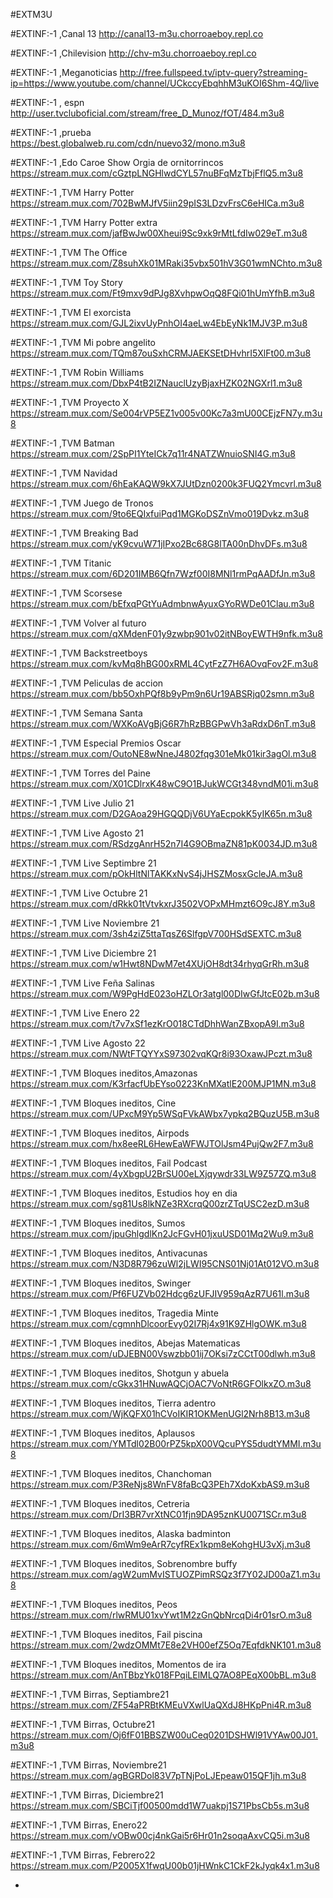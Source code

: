 #EXTM3U

#EXTINF:-1 ,Canal 13
http://canal13-m3u.chorroaeboy.repl.co

#EXTINF:-1 ,Chilevision 
http://chv-m3u.chorroaeboy.repl.co

#EXTINF:-1 ,Meganoticias
http://free.fullspeed.tv/iptv-query?streaming-ip=https://www.youtube.com/channel/UCkccyEbqhhM3uKOI6Shm-4Q/live

#EXTINF:-1 , espn
http://user.tvcluboficial.com/stream/free_D_Munoz/fOT/484.m3u8

#EXTINF:-1 ,prueba
https://best.globalweb.ru.com/cdn/nuevo32/mono.m3u8

#EXTINF:-1 ,Edo Caroe Show Orgia de ornitorrincos
https://stream.mux.com/cGztpLNGHlwdCYL57nuBFqMzTbjFflQ5.m3u8

#EXTINF:-1 ,TVM Harry Potter
https://stream.mux.com/702BwMJfV5iin29pIS3LDzvFrsC6eHICa.m3u8

#EXTINF:-1 ,TVM  Harry Potter extra
https://stream.mux.com/jafBwJw00Xheui9Sc9xk9rMtLfdIw029eT.m3u8

#EXTINF:-1 ,TVM The Office
https://stream.mux.com/Z8suhXk01MRaki35vbx501hV3G01wmNChto.m3u8

#EXTINF:-1 ,TVM Toy Story
https://stream.mux.com/Ft9mxv9dPJg8XvhpwOqQ8FQi01hUmYfhB.m3u8

#EXTINF:-1 ,TVM El exorcista
https://stream.mux.com/GJL2ixvUyPnhOI4aeLw4EbEyNk1MJV3P.m3u8

#EXTINF:-1 ,TVM Mi pobre angelito
https://stream.mux.com/TQm87ouSxhCRMJAEKSEtDHvhrI5XlFt00.m3u8

#EXTINF:-1 ,TVM Robin Williams
https://stream.mux.com/DbxP4tB2IZNauclUzyBjaxHZK02NGXrl1.m3u8

#EXTINF:-1 ,TVM Proyecto X
https://stream.mux.com/Se004rVP5EZ1v005v00Kc7a3mU00CEjzFN7y.m3u8

#EXTINF:-1 ,TVM Batman
https://stream.mux.com/2SpPI1YteICk7q11r4NATZWnuioSNI4G.m3u8

#EXTINF:-1 ,TVM Navidad
https://stream.mux.com/6hEaKAQW9kX7JUtDzn0200k3FUQ2Ymcvrl.m3u8

#EXTINF:-1 ,TVM Juego de Tronos
https://stream.mux.com/9to6EQIxfuiPqd1MGKoDSZnVmo019Dvkz.m3u8

#EXTINF:-1 ,TVM Breaking Bad
https://stream.mux.com/yK9cvuW71jIPxo2Bc68G8lTA00nDhvDFs.m3u8

#EXTINF:-1 ,TVM Titanic
https://stream.mux.com/6D201IMB6Qfn7Wzf00I8MNl1rmPqAADfJn.m3u8

#EXTINF:-1 ,TVM Scorsese
https://stream.mux.com/bEfxqPGtYuAdmbnwAyuxGYoRWDe01Clau.m3u8

#EXTINF:-1 ,TVM Volver al futuro
https://stream.mux.com/qXMdenF01y9zwbp901v02itNBoyEWTH9nfk.m3u8

#EXTINF:-1 ,TVM Backstreetboys
https://stream.mux.com/kvMq8hBG00xRML4CytFzZ7H6AOvqFov2F.m3u8

#EXTINF:-1 ,TVM Peliculas de accion
https://stream.mux.com/bb5OxhPQf8b9yPm9n6Ur19ABSRjq02smn.m3u8

#EXTINF:-1 ,TVM Semana Santa
https://stream.mux.com/WXKoAVgBjG6R7hRzBBGPwVh3aRdxD6nT.m3u8

#EXTINF:-1 ,TVM Especial Premios Oscar
https://stream.mux.com/OutoNE8wNneJ4802fqg301eMk01kir3agOl.m3u8

#EXTINF:-1 ,TVM Torres del Paine
https://stream.mux.com/X01CDlrxK48wC9O1BJukWCGt348vndM01i.m3u8

#EXTINF:-1 ,TVM Live Julio 21
https://stream.mux.com/D2GAoa29HGQQDjV6UYaEcpokK5yIK65n.m3u8

#EXTINF:-1 ,TVM Live Agosto 21
https://stream.mux.com/RSdzgAnrH52n7I4G9OBmaZN81pK0034JD.m3u8

#EXTINF:-1 ,TVM Live Septimbre 21
https://stream.mux.com/pOkHltNlTAKKxNvS4jJHSZMosxGcleJA.m3u8

#EXTINF:-1 ,TVM Live Octubre 21
https://stream.mux.com/dRkk01tVtvkxrJ3502VOPxMHmzt6O9cJ8Y.m3u8

#EXTINF:-1 ,TVM Live Noviembre 21
https://stream.mux.com/3sh4ziZ5ttaTqsZ6SlfgpV700HSdSEXTC.m3u8

#EXTINF:-1 ,TVM Live Diciembre 21
https://stream.mux.com/w1Hwt8NDwM7et4XUjOH8dt34rhyqGrRh.m3u8

#EXTINF:-1 ,TVM Live Feña Salinas
https://stream.mux.com/W9PgHdE023oHZLOr3atgl00DIwGfJtcE02b.m3u8

#EXTINF:-1 ,TVM Live Enero 22
https://stream.mux.com/t7v7xSf1ezKrO018CTdDhhWanZBxopA9I.m3u8

#EXTINF:-1 ,TVM Live Agosto 22
https://stream.mux.com/NWtFTQYYxS97302vqKQr8i93OxawJPczt.m3u8

#EXTINF:-1 ,TVM Bloques ineditos,Amazonas
https://stream.mux.com/K3rfacfUbEYso0223KnMXatlE200MJP1MN.m3u8

#EXTINF:-1 ,TVM Bloques ineditos,  Cine
https://stream.mux.com/UPxcM9Yp5WSqFVkAWbx7ypkq2BQuzU5B.m3u8

#EXTINF:-1 ,TVM Bloques ineditos, Airpods
https://stream.mux.com/hx8eeRL6HewEaWFWJTOlJsm4PujQw2F7.m3u8

#EXTINF:-1 ,TVM Bloques ineditos, Fail Podcast
https://stream.mux.com/4yXbgpU2BrSU00eLXjqywdr33LW9Z57ZQ.m3u8

#EXTINF:-1 ,TVM Bloques ineditos, Estudios hoy en dia
https://stream.mux.com/sg81Us8lkNZe3RXcrqQ00zrZTqUSC2ezD.m3u8

#EXTINF:-1 ,TVM Bloques ineditos, Sumos
https://stream.mux.com/jpuGhlgdlKn2JcFGvH01jxuUSD01Mq2Wu9.m3u8

#EXTINF:-1 ,TVM Bloques ineditos, Antivacunas
https://stream.mux.com/N3D8R796zuWl2jLWI95CNS01Nj01At012VO.m3u8

#EXTINF:-1 ,TVM Bloques ineditos, Swinger
https://stream.mux.com/Pf6FUZVb02Hdcg6zUFJIV959qAzR7U61l.m3u8

#EXTINF:-1 ,TVM Bloques ineditos, Tragedia Minte
https://stream.mux.com/cgmnhDlcoorEvy02I7Rj4x91K9ZHlgOWK.m3u8

#EXTINF:-1 ,TVM Bloques ineditos, Abejas Matematicas
https://stream.mux.com/uDJEBN00Vswzbb01ij7OKsi7zCCtT00dlwh.m3u8

#EXTINF:-1 ,TVM Bloques ineditos, Shotgun y abuela
https://stream.mux.com/cGkx31HNuwAQCjOAC7VoNtR6GFOlkxZO.m3u8

#EXTINF:-1 ,TVM Bloques ineditos, Tierra adentro
https://stream.mux.com/WjKQFX01hCVoIKIR1OKMenUGl2Nrh8B13.m3u8

#EXTINF:-1 ,TVM Bloques ineditos, Aplausos
https://stream.mux.com/YMTdl02B00rPZ5kpX00VQcuPYS5dudtYMMI.m3u8

#EXTINF:-1 ,TVM Bloques ineditos, Chanchoman
https://stream.mux.com/P3ReNjs8WnFV8faBcQ3PEh7XdoKxbAS9.m3u8

#EXTINF:-1 ,TVM Bloques ineditos, Cetreria
https://stream.mux.com/DrI3BR7vrXtNC01fjn9DA95znKU0071SCr.m3u8

#EXTINF:-1 ,TVM Bloques ineditos, Alaska badminton
https://stream.mux.com/6mWm9eArR7cyfREx1kpm8eKohgHU3vXj.m3u8

#EXTINF:-1 ,TVM Bloques ineditos, Sobrenombre buffy
https://stream.mux.com/agW2umMvISTUOZPimRSQz3f7Y02JD00aZ1.m3u8

#EXTINF:-1 ,TVM Bloques ineditos, Peos
https://stream.mux.com/rlwRMU01xvYwt1M2zGnQbNrcqDi4r01srO.m3u8

#EXTINF:-1 ,TVM Bloques ineditos, Fail piscina
https://stream.mux.com/2wdzOMMt7E8e2VH00efZ5Oq7EqfdkNK101.m3u8

#EXTINF:-1 ,TVM Bloques ineditos, Momentos de ira
https://stream.mux.com/AnTBbzYk018FPqiLElMLQ7AO8PEqX00bBL.m3u8

#EXTINF:-1 ,TVM Birras, Septiambre21
https://stream.mux.com/ZF54aPRBtKMEuVXwlUaQXdJ8HKpPni4R.m3u8

#EXTINF:-1 ,TVM Birras, Octubre21
https://stream.mux.com/Oj6fF01BBSZW00uCeq0201DSHWl91VYAw00J01.m3u8

#EXTINF:-1 ,TVM Birras, Noviembre21
https://stream.mux.com/agBGRDol83V7pTNjPoLJEpeaw015QF1jh.m3u8

#EXTINF:-1 ,TVM Birras, Diciembre21
https://stream.mux.com/SBCiTjf00500mdd1W7uakpj1S71PbsCb5s.m3u8

#EXTINF:-1 ,TVM Birras, Enero22
https://stream.mux.com/vOBw00cj4nkGai5r6Hr01n2soqaAxvCQ5i.m3u8

#EXTINF:-1 ,TVM Birras, Febrero22
https://stream.mux.com/P2005X1fwqU00b01jHWnkC1CkF2kJyqk4x1.m3u8

-
